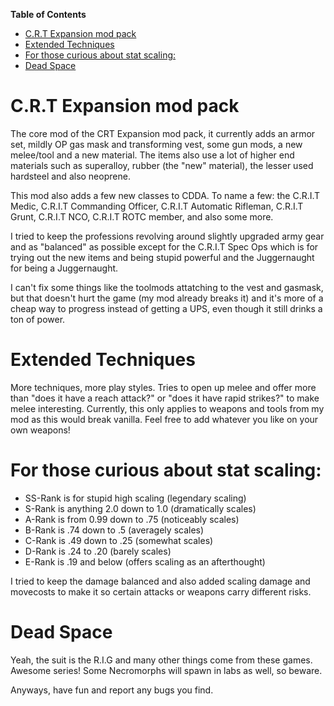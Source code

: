 <!-- START doctoc generated TOC please keep comment here to allow auto update -->
<!-- DON'T EDIT THIS SECTION, INSTEAD RE-RUN doctoc TO UPDATE -->
**Table of Contents**  

- [C.R.T Expansion mod pack](#crt-expansion-mod-pack)
- [Extended Techniques](#extended-techniques)
- [For those curious about stat scaling:](#for-those-curious-about-stat-scaling)
- [Dead Space](#dead-space)

<!-- END doctoc generated TOC please keep comment here to allow auto update -->

# C.R.T Expansion mod pack
The core mod of the CRT Expansion mod pack, it currently adds an armor set, mildly OP gas mask and transforming vest, some gun mods, a new melee/tool and a new material. The items also use a lot of higher end materials such as superalloy, rubber (the "new" material), the lesser used hardsteel and also neoprene.

This mod also adds a few new classes to CDDA. To name a few: the C.R.I.T Medic, C.R.I.T Commanding Officer, C.R.I.T Automatic Rifleman, C.R.I.T Grunt, C.R.I.T NCO, C.R.I.T ROTC member, and also some more.

I tried to keep the professions revolving around slightly upgraded army gear and as "balanced" as possible except for the C.R.I.T Spec Ops which is for trying out the new items and being stupid powerful and the Juggernaught for being a Juggernaught.

I can't fix some things like the toolmods attatching to the vest and gasmask, but that doesn't hurt the game (my mod already breaks it) and it's more of a cheap way to progress instead of getting a UPS, even though it still drinks a ton of power.



# Extended Techniques
More techniques, more play styles. Tries to open up melee and offer more than "does it have a reach attack?" or "does it have rapid strikes?" to make melee interesting. Currently, this only applies to weapons and tools from my mod as this would break vanilla. Feel free to add whatever you like on your own weapons!

# For those curious about stat scaling:

* SS-Rank is for stupid high scaling (legendary scaling)
* S-Rank is anything 2.0 down to 1.0 (dramatically scales)
* A-Rank is from 0.99 down to .75 (noticeably scales)
* B-Rank is .74 down to .5 (averagely scales)
* C-Rank is .49 down to .25 (somewhat scales)
* D-Rank is .24 to .20 (barely scales)
* E-Rank is .19 and below (offers scaling as an afterthought)

I tried to keep the damage balanced and also added scaling damage and movecosts to make it so certain attacks or weapons carry different risks.

# Dead Space
Yeah, the suit is the R.I.G and many other things come from these games. Awesome series! Some Necromorphs will spawn in labs as well, so beware.

Anyways, have fun and report any bugs you find.
